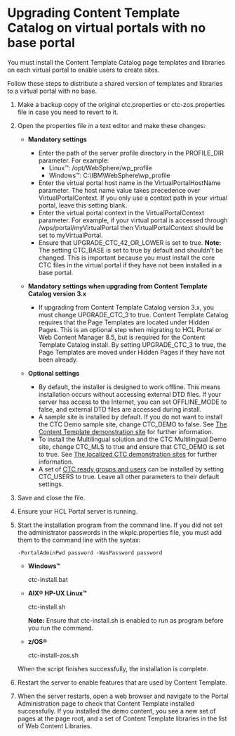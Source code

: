 # Upgrading Content Template Catalog on virtual portals with no base portal

You must install the Content Template Catalog page templates and libraries on each virtual portal to enable users to create sites.

Follow these steps to distribute a shared version of templates and libraries to a virtual portal with no base.

1.  Make a backup copy of the original ctc.properties or ctc-zos.properties file in case you need to revert to it.

2.  Open the properties file in a text editor and make these changes:

    -   **Mandatory settings**

        -   Enter the path of the server profile directory in the PROFILE\_DIR parameter. For example:
            -   Linux™: /opt/WebSphere/wp\_profile
            -   Windows™: C:\\IBM\\WebSphere\\wp\_profile
        -   Enter the virtual portal host name in the VirtualPortalHostName parameter. The host name value takes precedence over VirtualPortalContext. If you only use a context path in your virtual portal, leave this setting blank.
        -   Enter the virtual portal context in the VirtualPortalContext parameter. For example, if your virtual portal is accessed through /wps/portal/myVirtualPortal then VirtualPortalContext should be set to myVirtualPortal.
        -   Ensure that UPGRADE\_CTC\_42\_OR\_LOWER is set to true.
        **Note:** The setting CTC\_BASE is set to true by default and shouldn't be changed. This is important because you must install the core CTC files in the virtual portal if they have not been installed in a base portal.

    -   **Mandatory settings when upgrading from Content Template Catalog version 3.x**

        -   If upgrading from Content Template Catalog version 3.x, you must change UPGRADE\_CTC\_3 to true. Content Template Catalog requires that the Page Templates are located under Hidden Pages. This is an optional step when migrating to HCL Portal or Web Content Manager 8.5, but is required for the Content Template Catalog install. By setting UPGRADE\_CTC\_3 to true, the Page Templates are moved under Hidden Pages if they have not been already.
    -   **Optional settings**

        -   By default, the installer is designed to work offline. This means installation occurs without accessing external DTD files. If your server has access to the Internet, you can set OFFLINE\_MODE to false, and external DTD files are accessed during install.
        -   A sample site is installed by default. If you do not want to install the CTC Demo sample site, change CTC\_DEMO to false. See [The Content Template demonstration site](ctc_overview_comp_demo.md) for further information.
        -   To install the Multilingual solution and the CTC Multilingual Demo site, change CTC\_MLS to true and ensure that CTC\_DEMO is set to true. See [The localized CTC demonstration sites](ctc_overview_comp_demo-mls.md) for further information.
        -   A set of [CTC ready groups and users](ctc_groups_users.md) can be installed by setting CTC\_USERS to true.
    Leave all other parameters to their default settings.

3.  Save and close the file.

4.  Ensure your HCL Portal server is running.

5.  Start the installation program from the command line. If you did not set the administrator passwords in the wkplc.properties file, you must add them to the command line with the syntax:

    `-PortalAdminPwd password -WasPassword password`

    -   **Windows™**

        ctc-install.bat

    -   **AIX® HP-UX Linux™**

        ctc-install.sh

        **Note:** Ensure that ctc-install.sh is enabled to run as program before you run the command.

    -   **z/OS®**

        ctc-install-zos.sh

    When the script finishes successfully, the installation is complete.

6.  Restart the server to enable features that are used by Content Template.

7.  When the server restarts, open a web browser and navigate to the Portal Administration page to check that Content Template installed successfully. If you installed the demo content, you see a new set of pages at the page root, and a set of Content Template libraries in the list of Web Content Libraries.



